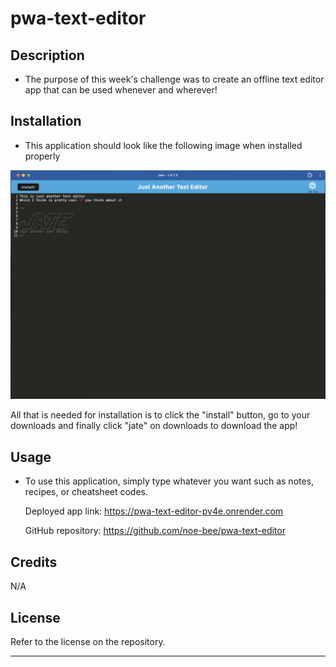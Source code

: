 # pwa-text-editor

## Description

- The purpose of this week's challenge was to create an offline text editor app that can be used whenever and wherever! 


## Installation

- This application should look like the following image when installed properly

 ![image](./Assets/jate-ss.png)

 All that is needed for installation is to click the "install" button, go to your downloads and finally click "jate" on downloads to download the app!


## Usage
- To use this application, simply type whatever you want such as notes, recipes, or cheatsheet codes.

  Deployed app link: https://pwa-text-editor-pv4e.onrender.com

  GitHub repository: https://github.com/noe-bee/pwa-text-editor

## Credits

N/A

## License

Refer to the license on the repository.

---
